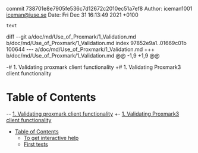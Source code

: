 commit 738701e8e7905fe536c7d12672c2010ec51a7ef8
Author: iceman1001 <iceman@iuse.se>
Date:   Fri Dec 31 16:13:49 2021 +0100

    text

diff --git a/doc/md/Use_of_Proxmark/1_Validation.md b/doc/md/Use_of_Proxmark/1_Validation.md
index 97852e9a1..01669c01b 100644
--- a/doc/md/Use_of_Proxmark/1_Validation.md
+++ b/doc/md/Use_of_Proxmark/1_Validation.md
@@ -1,9 +1,9 @@
 <a id="Top"></a>
 
-# 1. Validating proxmark client functionality
+# 1. Validating Proxmark3 client functionality
 
 # Table of Contents
-- [1. Validating proxmark client functionality](#1-validating-proxmark-client-functionality)
+- [1. Validating Proxmark3 client functionality](#1-validating-proxmark3-client-functionality)
 - [Table of Contents](#table-of-contents)
     - [To get interactive help](#to-get-interactive-help)
     - [First tests](#first-tests)

